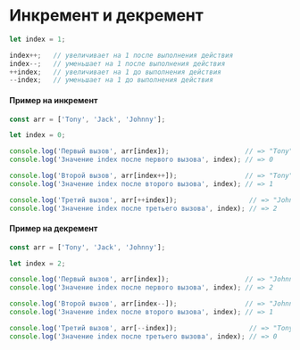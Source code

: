 # Инкремент и декремент

```js
let index = 1;

index++;   // увеличивает на 1 после выполнения действия
index--;   // уменьшает на 1 после выполнения действия
++index;   // увеличивает на 1 до выполнения действия
--index;   // уменьшает на 1 до выполнения действия
```

<!------------------------------------------------------------->
#### Пример на инкремент
<!------------------------------------------------------------->
```js
const arr = ['Tony', 'Jack', 'Johnny'];

let index = 0;

console.log('Первый вызов', arr[index]);                   // => "Tony"
console.log('Значение index после первого вызова', index); // => 0

console.log('Второй вызов', arr[index++]);                 // => "Tony"
console.log('Значение index после второго вызова', index); // => 1

console.log('Третий вызов', arr[++index]);                  // => "Johnny"
console.log('Значение index после третьего вызова', index); // => 2
```

<!------------------------------------------------------------->
#### Пример на декремент
<!------------------------------------------------------------->
```js
const arr = ['Tony', 'Jack', 'Johnny'];

let index = 2;

console.log('Первый вызов', arr[index]);                   // => "Johnny"
console.log('Значение index после первого вызова', index); // => 2

console.log('Второй вызов', arr[index--]);                 // => "Johnny"
console.log('Значение index после второго вызова', index); // => 1

console.log('Третий вызов', arr[--index]);                  // => "Tony"
console.log('Значение index после третьего вызова', index); // => 0
```
